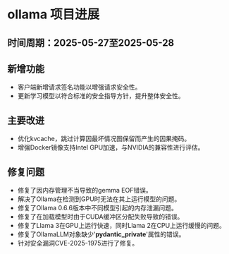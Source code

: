 # ollama 项目进展

## 时间周期：2025-05-27至2025-05-28

## 新增功能
- 客户端新增请求签名功能以增强请求安全性。
- 更新学习模型以符合标准的安全指导方针，提升整体安全性。

## 主要改进
- 优化kvcache，跳过计算因最坏情况图保留而产生的因果掩码。
- 增强Docker镜像支持Intel GPU加速，与NVIDIA的兼容性进行评估。

## 修复问题
- 修复了因内存管理不当导致的gemma EOF错误。
- 解决了Ollama在检测到GPU时无法在其上运行模型的问题。
- 修复了Ollama 0.6.6版本中不同模型引起的内存泄漏问题。
- 修复了在加载模型时由于CUDA缓冲区分配失败导致的错误。
- 修复了Llama 3在GPU上运行快速，同时Llama 2在CPU上运行缓慢的问题。
- 修复了OllamaLLM对象缺少'__pydantic_private__'属性的错误。
- 针对安全漏洞CVE-2025-1975进行了修复。